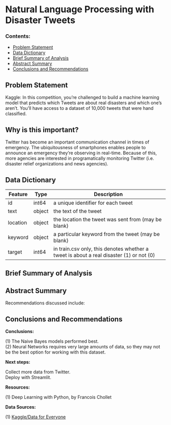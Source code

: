 # Natural Language Processing with Disaster Tweets  


### Contents:
- [Problem Statement](#Problem-Statement)
- [Data Dictionary](#Data-Dictionary)
- [Brief Summary of Analysis](#Brief-Summary-of-Analysis)
- [Abstract Summary](#Abstract-Summary)
- [Conclusions and Recommendations](#Conclusions-and-Recommendations)


## Problem Statement

Kaggle: In this competition, you’re challenged to build a machine learning model that predicts which Tweets are about real disasters and which one’s aren’t. You’ll have access to a dataset of 10,000 tweets that were hand classified. 


## Why is this important?

Twitter has become an important communication channel in times of emergency.
The ubiquitousness of smartphones enables people to announce an emergency they’re observing in real-time. Because of this, more agencies are interested in programatically monitoring Twitter (i.e. disaster relief organizations and news agencies).


## Data Dictionary

|Feature|Type|Description|
|---|---|---|
|id|int64|a unique identifier for each tweet|
|text|object|the text of the tweet|
|location|object|the location the tweet was sent from (may be blank)|
|keyword|object|a particular keyword from the tweet (may be blank)|
|target|int64|in train.csv only, this denotes whether a tweet is about a real disaster (1) or not (0)|


## Brief Summary of Analysis



## Abstract Summary



Recommendations discussed include:



## Conclusions and Recommendations

**Conclusions:**  

(1) The Naive Bayes models performed best.  
(2) Neural Networks requires very large amounts of data, so they may not be the best option for working with this dataset.  


**Next steps:**  

Collect more data from Twitter.  
Deploy with Streamlit.


**Resources:**

(1) Deep Learning with Python, by Francois Chollet


**Data Sources:**  

(1) [Kaggle/Data for Everyone](https://www.kaggle.com/c/nlp-getting-started/overview)  